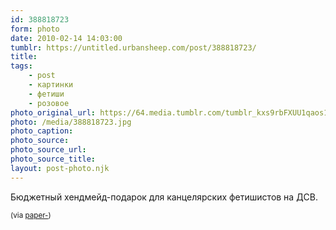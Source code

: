 ```yaml
---
id: 388818723
form: photo
date: 2010-02-14 14:03:00
tumblr: https://untitled.urbansheep.com/post/388818723/
title:
tags:
    - post
    - картинки
    - фетиши
    - розовое
photo_original_url: https://64.media.tumblr.com/tumblr_kxs9rbFXUU1qaos1wo1_400.jpg
photo: /media/388818723.jpg
photo_caption: 
photo_source:
photo_source_url:
photo_source_title:
layout: post-photo.njk
---
```


<p>Бюджетный хендмейд-подарок для канцелярских фетишистов на ДСВ.</p>

<p><small>(via <a href="http://paper-.tumblr.com/post/387606395" class="tumblr_blog">paper-</a>)</small></p>
